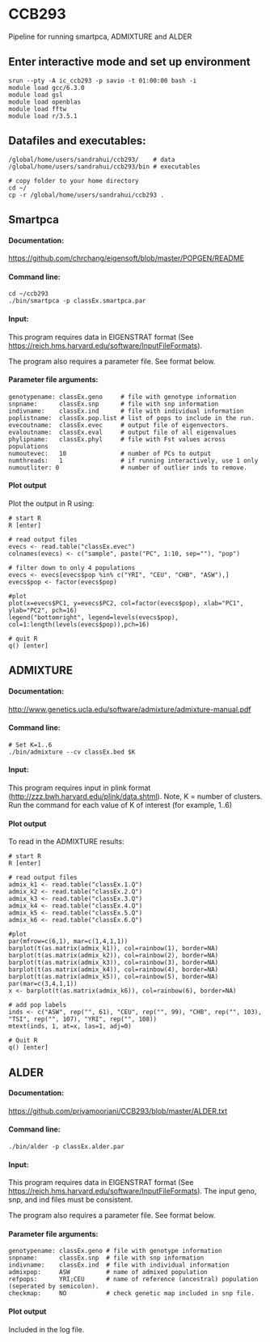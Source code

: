 # CCB293
Pipeline for running smartpca, ADMIXTURE and ALDER

## Enter interactive mode and set up environment
```
srun --pty -A ic_ccb293 -p savio -t 01:00:00 bash -i
module load gcc/6.3.0
module load gsl
module load openblas
module load fftw
module load r/3.5.1
```

## Datafiles and executables:
```
/global/home/users/sandrahui/ccb293/    # data
/global/home/users/sandrahui/ccb293/bin # executables

# copy folder to your home directory
cd ~/
cp -r /global/home/users/sandrahui/ccb293 .
```
## Smartpca

#### Documentation:
https://github.com/chrchang/eigensoft/blob/master/POPGEN/README

#### Command line: 
```
cd ~/ccb293
./bin/smartpca -p classEx.smartpca.par
```
#### Input:
This program requires data in EIGENSTRAT format (See https://reich.hms.harvard.edu/software/InputFileFormats). 
 
The program also requires a parameter file. See format below.
#### Parameter file arguments:
```
genotypename: classEx.geno     # file with genotype information
snpname:      classEx.snp      # file with snp information
indivname:    classEx.ind      # file with individual information   
poplistname:  classEx.pop.list # list of pops to include in the run.
evecoutname:  classEx.evec     # output file of eigenvectors.
evaloutname:  classEx.eval     # output file of all eigenvalues
phylipname:   classEx.phyl     # file with Fst values across populations 
numoutevec:   10               # number of PCs to output 
numthreads:   1                # if running interactively, use 1 only
numoutliter: 0                 # number of outlier inds to remove. 
```
#### Plot output

Plot the output in R using:
```
# start R 
R [enter]

# read output files
evecs <- read.table("classEx.evec")
colnames(evecs) <- c("sample", paste("PC", 1:10, sep=""), "pop")

# filter down to only 4 populations
evecs <- evecs[evecs$pop %in% c("YRI", "CEU", "CHB", "ASW"),]
evecs$pop <- factor(evecs$pop)

#plot
plot(x=evecs$PC1, y=evecs$PC2, col=factor(evecs$pop), xlab="PC1", ylab="PC2", pch=16)
legend("bottomright", legend=levels(evecs$pop), col=1:length(levels(evecs$pop)),pch=16)

# quit R
q() [enter]
```

## ADMIXTURE

#### Documentation:
http://www.genetics.ucla.edu/software/admixture/admixture-manual.pdf

#### Command line: 
```
# Set K=1..6
./bin/admixture --cv classEx.bed $K

```
#### Input:
This program requires input in plink format (http://zzz.bwh.harvard.edu/plink/data.shtml). Note, K = number of clusters. Run the command for each value of K of interest (for example, 1..6)

#### Plot output
To read in the ADMIXTURE results:
```
# start R
R [enter]

# read output files
admix_k1 <- read.table("classEx.1.Q")
admix_k2 <- read.table("classEx.2.Q")
admix_k3 <- read.table("classEx.3.Q")
admix_k4 <- read.table("classEx.4.Q")
admix_k5 <- read.table("classEx.5.Q")
admix_k6 <- read.table("classEx.6.Q")

#plot
par(mfrow=c(6,1), mar=c(1,4,1,1))
barplot(t(as.matrix(admix_k1)), col=rainbow(1), border=NA)
barplot(t(as.matrix(admix_k2)), col=rainbow(2), border=NA)
barplot(t(as.matrix(admix_k3)), col=rainbow(3), border=NA)
barplot(t(as.matrix(admix_k4)), col=rainbow(4), border=NA)
barplot(t(as.matrix(admix_k5)), col=rainbow(5), border=NA)
par(mar=c(3,4,1,1))
x <- barplot(t(as.matrix(admix_k6)), col=rainbow(6), border=NA)

# add pop labels
inds <- c("ASW", rep("", 61), "CEU", rep("", 99), "CHB", rep("", 103), "TSI", rep("", 107), "YRI", rep("", 108))
mtext(inds, 1, at=x, las=1, adj=0)

# Quit R
q() [enter]
```

## ALDER

#### Documentation:
https://github.com/priyamoorjani/CCB293/blob/master/ALDER.txt

#### Command line: 
```
./bin/alder -p classEx.alder.par
```
#### Input:
This program requires data in EIGENSTRAT format (See https://reich.hms.harvard.edu/software/InputFileFormats). The input geno, snp, and ind files must be consistent.
 
The program also requires a parameter file. See format below.
#### Parameter file arguments:
```
genotypename: classEx.geno # file with genotype information
snpname:      classEx.snp  # file with snp information
indivname:    classEx.ind  # file with individual information   
admixpop:     ASW          # name of admixed population
refpops:      YRI;CEU      # name of reference (ancestral) population (seperated by semicolon).
checkmap:     NO           # check genetic map included in snp file.
```
#### Plot output

Included in the log file.
